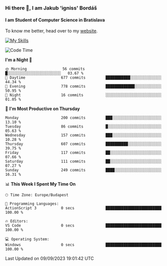 ### Hi there 👋, I am Jakub 'igniss' Bordáš

#### I am Student of Computer Science in Bratislava
To know me better, head over to my [website](https://bordas.sk).

[![My Skills](https://skillicons.dev/icons?i=js,html,css,figma,svelte,java,kotlin,python,postgresql,typescript,nest,nodejs)](https://bordas.sk)


<!--START_SECTION:waka-->
![Code Time](http://img.shields.io/badge/Code%20Time-1%2C201%20hrs%2036%20mins-blue)

**I'm a Night 🦉** 

```text
🌞 Morning                56 commits          █░░░░░░░░░░░░░░░░░░░░░░░░   03.67 % 
🌆 Daytime                677 commits         ███████████░░░░░░░░░░░░░░   44.34 % 
🌃 Evening                778 commits         █████████████░░░░░░░░░░░░   50.95 % 
🌙 Night                  16 commits          ░░░░░░░░░░░░░░░░░░░░░░░░░   01.05 % 
```
📅 **I'm Most Productive on Thursday** 

```text
Monday                   200 commits         ███░░░░░░░░░░░░░░░░░░░░░░   13.10 % 
Tuesday                  86 commits          █░░░░░░░░░░░░░░░░░░░░░░░░   05.63 % 
Wednesday                157 commits         ███░░░░░░░░░░░░░░░░░░░░░░   10.28 % 
Thursday                 607 commits         ██████████░░░░░░░░░░░░░░░   39.75 % 
Friday                   117 commits         ██░░░░░░░░░░░░░░░░░░░░░░░   07.66 % 
Saturday                 111 commits         ██░░░░░░░░░░░░░░░░░░░░░░░   07.27 % 
Sunday                   249 commits         ████░░░░░░░░░░░░░░░░░░░░░   16.31 % 
```


📊 **This Week I Spent My Time On** 

```text
🕑︎ Time Zone: Europe/Budapest

💬 Programming Languages: 
ActionScript 3           0 secs              █████████████████████████   100.00 % 

🔥 Editors: 
VS Code                  0 secs              █████████████████████████   100.00 % 

💻 Operating System: 
Windows                  0 secs              █████████████████████████   100.00 % 
```


 Last Updated on 09/09/2023 19:01:42 UTC
<!--END_SECTION:waka-->
